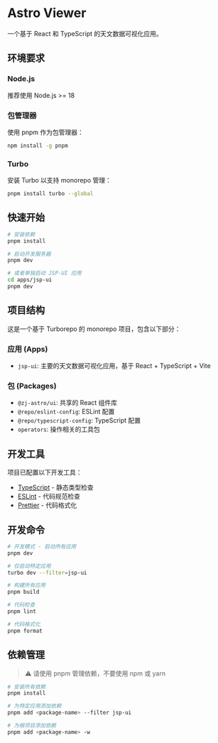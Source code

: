 # Astro Viewer

一个基于 React 和 TypeScript 的天文数据可视化应用。

## 环境要求

### Node.js

推荐使用 Node.js >= 18

### 包管理器

使用 pnpm 作为包管理器：

```bash
npm install -g pnpm
```

### Turbo

安装 Turbo 以支持 monorepo 管理：

```bash
pnpm install turbo --global
```

## 快速开始

```bash
# 安装依赖
pnpm install

# 启动开发服务器
pnpm dev

# 或者单独启动 JSP-UI 应用
cd apps/jsp-ui
pnpm dev
```

## 项目结构

这是一个基于 Turborepo 的 monorepo 项目，包含以下部分：

### 应用 (Apps)

- `jsp-ui`: 主要的天文数据可视化应用，基于 React + TypeScript + Vite

### 包 (Packages)

- `@zj-astro/ui`: 共享的 React 组件库
- `@repo/eslint-config`: ESLint 配置
- `@repo/typescript-config`: TypeScript 配置
- `operators`: 操作相关的工具包

## 开发工具

项目已配置以下开发工具：

- [TypeScript](https://www.typescriptlang.org/) - 静态类型检查
- [ESLint](https://eslint.org/) - 代码规范检查
- [Prettier](https://prettier.io) - 代码格式化

## 开发命令

```bash
# 开发模式 - 启动所有应用
pnpm dev

# 仅启动特定应用
turbo dev --filter=jsp-ui

# 构建所有应用
pnpm build

# 代码检查
pnpm lint

# 代码格式化
pnpm format
```

## 依赖管理

> ⚠️ 请使用 pnpm 管理依赖，不要使用 npm 或 yarn

```bash
# 安装所有依赖
pnpm install

# 为特定应用添加依赖
pnpm add <package-name> --filter jsp-ui

# 为根项目添加依赖
pnpm add <package-name> -w
```
